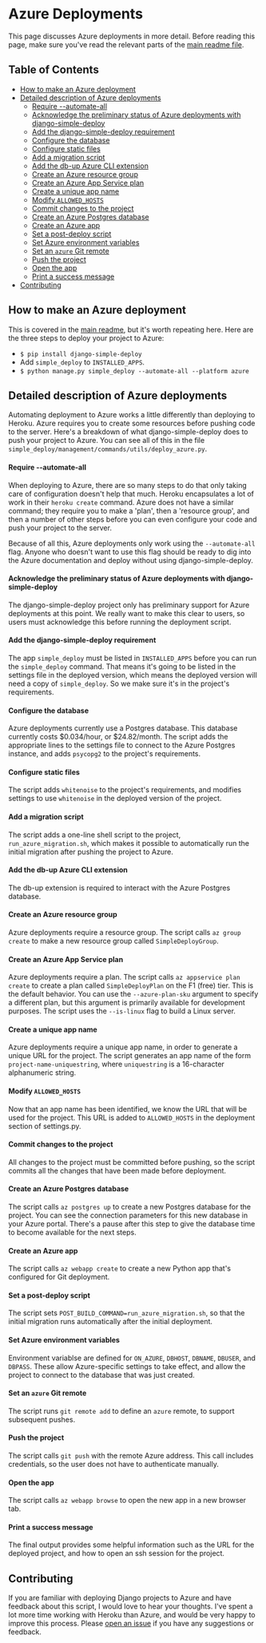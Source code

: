 Azure Deployments
===

This page discusses Azure deployments in more detail. Before reading this page, make sure you've read the relevant parts of the [main readme file](../README.md).

Table of Contents
---

- [How to make an Azure deployment](#how-to-make-an-azure-deployment)
- [Detailed description of Azure deployments](#detailed-description-of-azure-deployments)
    - [Require --automate-all](#require---automate-all)
    - [Acknowledge the preliminary status of Azure deployments with django-simple-deploy](#acknowledge-the-preliminary-status-of-azure-deployments-with-django-simple-deploy)
    - [Add the django-simple-deploy requirement](#add-the-django-simple-deploy-requirement)
    - [Configure the database](#configure-the-database)
    - [Configure static files](#configure-static-files)
    - [Add a migration script](#add-a-migration-script)
    - [Add the db-up Azure CLI extension](#add-the-db-up-azure-cli-extension)
    - [Create an Azure resource group](#create-an-azure-resource-group)
    - [Create an Azure App Service plan](#create-an-azure-app-service-plan)
    - [Create a unique app name](#create-a-unique-app-name)
    - [Modify `ALLOWED_HOSTS`](#modify-allowed_hosts)
    - [Commit changes to the project](#commit-changes-to-the-project)
    - [Create an Azure Postgres database](#create-an-azure-postgres-database)
    - [Create an Azure app](#create-an-azure-app)
    - [Set a post-deploy script](#set-a-post-deploy-script)
    - [Set Azure environment variables](#set-azure-environment-variables)
    - [Set an `azure` Git remote](#set-an-azure-git-remote)
    - [Push the project](#push-the-project)
    - [Open the app](#open-the-app)
    - [Print a success message](#print-a-success-message)
- [Contributing](#contributing)    

How to make an Azure deployment
---

This is covered in the [main readme](../README.md), but it's worth repeating here. Here are the three steps to deploy your project to Azure:

- `$ pip install django-simple-deploy`
- Add `simple_deploy` to `INSTALLED_APPS`.
- `$ python manage.py simple_deploy --automate-all --platform azure`

Detailed description of Azure deployments
---

Automating deployment to Azure works a little differently than deploying to Heroku. Azure requires you to create some resources before pushing code to the server. Here's a breakdown of what django-simple-deploy does to push your project to Azure. You can see all of this in the file `simple_deploy/management/commands/utils/deploy_azure.py`.

#### Require --automate-all

When deploying to Azure, there are so many steps to do that only taking care of configuration doesn't help that much. Heroku encapsulates a lot of work in their `heroku create` command. Azure does not have a similar command; they require you to make a 'plan', then a 'resource group', and then a number of other steps before you can even configure your code and push your project to the server.

Because of all this, Azure deployments only work using the `--automate-all` flag. Anyone who doesn't want to use this flag should be ready to dig into the Azure documentation and deploy without using django-simple-deploy.

#### Acknowledge the preliminary status of Azure deployments with django-simple-deploy

The django-simple-deploy project only has preliminary support for Azure deployments at this point. We really want to make this clear to users, so users must acknowledge this before running the deployment script.

#### Add the django-simple-deploy requirement

The app `simple_deploy` must be listed in `INSTALLED_APPS` before you can run the `simple_deploy` command. That means it's going to be listed in the settings file in the deployed version, which means the deployed version will need a copy of `simple_deploy`. So we make sure it's in the project's requirements.

#### Configure the database

Azure deployments currently use a Postgres database. This database currently costs $0.034/hour, or $24.82/month. The script adds the appropriate lines to the settings file to connect to the Azure Postgres instance, and adds `psycopg2` to the project's requirements.

#### Configure static files

The script adds `whitenoise` to the project's requirements, and modifies settings to use `whitenoise` in the deployed version of the project.

#### Add a migration script

The script adds a one-line shell script to the project, `run_azure_migration.sh`, which makes it possible to automatically run the initial migration after pushing the project to Azure.

#### Add the db-up Azure CLI extension

The db-up extension is required to interact with the Azure Postgres database.

#### Create an Azure resource group

Azure deployments require a resource group. The script calls `az group create` to make a new resource group called `SimpleDeployGroup`.

#### Create an Azure App Service plan

Azure deployments require a plan. The script calls `az appservice plan create` to create a plan called `SimpleDeployPlan` on the F1 (free) tier. This is the default behavior. You can use the `--azure-plan-sku` argument to specify a different plan, but this argument is primarily available for development purposes. The script uses the `--is-linux` flag to build a Linux server.

#### Create a unique app name

Azure deployments require a unique app name, in order to generate a unique URL for the project. The script generates an app name of the form `project-name-uniquestring`, where `uniquestring` is a 16-character alphanumeric string.

#### Modify `ALLOWED_HOSTS`

Now that an app name has been identified, we know the URL that will be used for the project. This URL is added to `ALLOWED_HOSTS` in the deployment section of settings.py.

#### Commit changes to the project

All changes to the project must be committed before pushing, so the script commits all the changes that have been made before deployment.

#### Create an Azure Postgres database

The script calls `az postgres up` to create a new Postgres database for the project. You can see the connection parameters for this new database in your Azure portal. There's a pause after this step to give the database time to become available for the next steps.

#### Create an Azure app

The script calls `az webapp create` to create a new Python app that's configured for Git deployment.

#### Set a post-deploy script

The script sets `POST_BUILD_COMMAND=run_azure_migration.sh`, so that the initial migration runs automatically after the initial deployment.

#### Set Azure environment variables

Environment variablse are defined for `ON_AZURE`, `DBHOST`, `DBNAME`, `DBUSER`, and `DBPASS`. These allow Azure-specific settings to take effect, and allow the project to connect to the database that was just created.

#### Set an `azure` Git remote

The script runs `git remote add` to define an `azure` remote, to support subsequent pushes.

#### Push the project

The script calls `git push` with the remote Azure address. This call includes credentials, so the user does not have to authenticate manually.

#### Open the app

The script calls `az webapp browse` to open the new app in a new browser tab.

#### Print a success message

The final output provides some helpful information such as the URL for the deployed project, and how to open an ssh session for the project.

Contributing
---

If you are familiar with deploying Django projects to Azure and have feedback about this script, I would love to hear your thoughts. I've spent a lot more time working with Heroku than Azure, and would be very happy to improve this process. Please [open an issue](https://github.com/ehmatthes/django-simple-deploy/issue) if you have any suggestions or feedback.